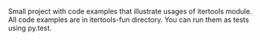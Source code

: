 Small project with code examples that illustrate usages of itertools module.
All code examples are in itertools-fun directory.
You can run them as tests using py.test.
